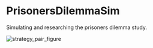 # PrisonersDilemmaSim
Simulating and researching the prisoners dilemma study. 


![strategy_pair_figure](https://github.com/user-attachments/assets/265ce637-3d95-4198-b0e0-e6049be8c7e0)
